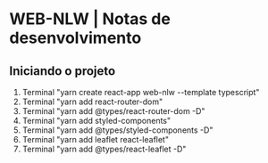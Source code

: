# **WEB-NLW** | Notas de desenvolvimento

## Iniciando o projeto
1) Terminal "yarn create react-app web-nlw --template typescript"
2) Terminal "yarn add react-router-dom"
3) Terminal "yarn add @types/react-router-dom -D"
4) Terminal "yarn add styled-components"
5) Terminal "yarn add @types/styled-components -D"
6) Terminal "yarn add leaflet react-leaflet"
7) Terminal "yarn add @types/react-leaflet -D"